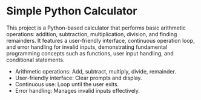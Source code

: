 # Simple Python Calculator

This project is a Python-based calculator that performs basic arithmetic operations: addition, subtraction, multiplication, division, and finding remainders. It features a user-friendly interface, continuous operation loop, and error handling for invalid inputs, demonstrating fundamental programming concepts such as functions, user input handling, and conditional statements.
<br>
<ul>
  <li>Arithmetic operations: Add, subtract, multiply, divide, remainder.</li>
  <li>User-friendly interface: Clear prompts and display.</li>
  <li>Continuous use: Loop until the user exits.</li>
  <li>Error handling: Manages invalid inputs effectively.</li>
</ul>

